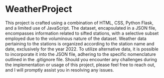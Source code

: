 # WeatherProject

This project is crafted using a combination of HTML, CSS, Python Flask, and a limited use of JavaScript. 
The dataset, encapsulated in a JSON file, encompasses information related to sifted stations, with a selective subset employed due to the voluminous nature of the dataset. 
Weather data pertaining to the stations is organized according to the station name and date, exclusively for the year 2022.
To utilize alternative data, it is possible to incorporate it into the JSON file, adhering to the specific nomenclature outlined in the .gitignore file.
Should you encounter any challenges during the implementation or usage of this project, please feel free to reach out, and I will promptly assist you in resolving any issues.
